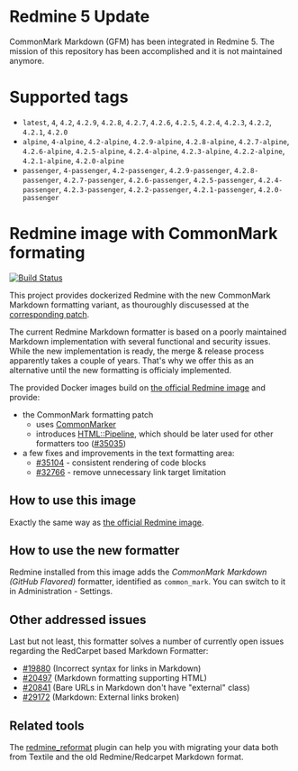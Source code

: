 <!--

********************************************************************************

WARNING:

    DO NOT EDIT "README.md"

    IT IS AUTO-GENERATED from files in "docs" directory

-->

# Redmine 5 Update

CommonMark Markdown (GFM) has been integrated in Redmine 5. The mission of this repository has been accomplished and it is not maintained anymore.

# Supported tags

- `latest`, `4`, `4.2`, `4.2.9`, `4.2.8`, `4.2.7`, `4.2.6`, `4.2.5`, `4.2.4`, `4.2.3`, `4.2.2`, `4.2.1`, `4.2.0`
- `alpine`, `4-alpine`, `4.2-alpine`, `4.2.9-alpine`, `4.2.8-alpine`, `4.2.7-alpine`, `4.2.6-alpine`, `4.2.5-alpine`, `4.2.4-alpine`, `4.2.3-alpine`, `4.2.2-alpine`, `4.2.1-alpine`, `4.2.0-alpine`
- `passenger`, `4-passenger`, `4.2-passenger`, `4.2.9-passenger`, `4.2.8-passenger`, `4.2.7-passenger`, `4.2.6-passenger`, `4.2.5-passenger`, `4.2.4-passenger`, `4.2.3-passenger`, `4.2.2-passenger`, `4.2.1-passenger`, `4.2.0-passenger`

# Redmine image with CommonMark formating

[![Build Status](https://travis-ci.com/orchitech/docker-redmine-gfm.svg?branch=master)](https://travis-ci.com/orchitech/docker-redmine-gfm)

This project provides dockerized Redmine with the new CommonMark Markdown formatting variant, as thouroughly discusessed at the [corresponding patch](https://www.redmine.org/issues/32424).

The current Redmine Markdown formatter is based on a poorly maintained Markdown implementation with several functional and security issues. While the new implementation is ready, the merge & release process apparently takes a couple of years. That's why we offer this as an alternative until the new formatting is officialy implemented.

The provided Docker images build on [the official Redmine image](https://hub.docker.com/_/redmine) and provide:
- the CommonMark formatting patch
  - uses [CommonMarker](https://github.com/gjtorikian/commonmarker)
  - introduces [HTML::Pipeline](https://github.com/jch/html-pipeline), which should be later used for other formatters too ([#35035](https://www.redmine.org/issues/35035))
- a few fixes and improvements in the text formatting area:
  - [#35104](https://www.redmine.org/issues/35104) - consistent rendering of code blocks
  - [#32766](https://www.redmine.org/issues/32766) - remove unnecessary link target limitation

## How to use this image

Exactly the same way as [the official Redmine image](https://hub.docker.com/_/redmine).

## How to use the new formatter

Redmine installed from this image adds the *CommonMark Markdown (GitHub Flavored)* formatter, identified as `common_mark`. You can switch to it in Administration - Settings.

## Other addressed issues

Last but not least, this formatter solves a number of currently open issues regarding the RedCarpet based Markdown Formatter:
- [#19880](https://redmine.org/issues/19880) (Incorrect syntax for links in Markdown)
- [#20497](https://redmine.org/issues/20497) (Markdown formatting supporting HTML)
- [#20841](https://redmine.org/issues/20841) (Bare URLs in Markdown don't have "external" class)
- [#29172](https://redmine.org/issues/29172) (Markdown: External links broken)

## Related tools

The [redmine_reformat](https://github.com/orchitech/redmine_reformat) plugin
can help you with migrating your data both from Textile and the old
Redmine/Redcarpet Markdown format.
